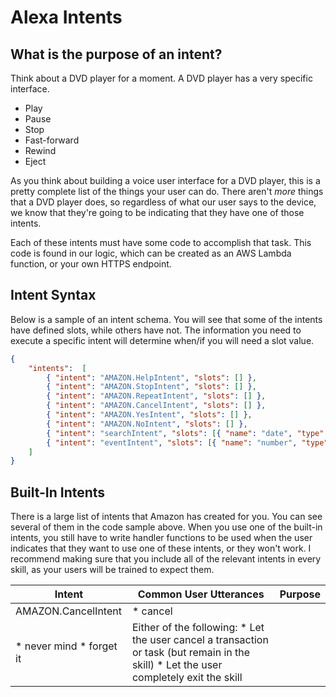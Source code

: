 # Alexa Intents

## What is the purpose of an intent?

Think about a DVD player for a moment.  A DVD player has a very specific interface.

* Play
* Pause
* Stop
* Fast-forward
* Rewind
* Eject

As you think about building a voice user interface for a DVD player, this is a pretty complete list of the things your user can do.  There aren't *more* things that a DVD player does, so regardless of what our user says to the device, we know that they're going to be indicating that they have one of those intents.

Each of these intents must have some code to accomplish that task.  This code is found in our logic, which can be created as an AWS Lambda function, or your own HTTPS endpoint.

## Intent Syntax

Below is a sample of an intent schema.  You will see that some of the intents have defined slots, while others have not.  The information you need to execute a specific intent will determine when/if you will need a slot value.

```JSON
{
    "intents":  [
        { "intent": "AMAZON.HelpIntent", "slots": [] },
        { "intent": "AMAZON.StopIntent", "slots": [] },
        { "intent": "AMAZON.RepeatIntent", "slots": [] },
        { "intent": "AMAZON.CancelIntent", "slots": [] },
        { "intent": "AMAZON.YesIntent", "slots": [] },
        { "intent": "AMAZON.NoIntent", "slots": [] },
        { "intent": "searchIntent", "slots": [{ "name": "date", "type": "AMAZON.DATE" }] },
        { "intent": "eventIntent", "slots": [{ "name": "number", "type": "AMAZON.NUMBER" }]}
    ]
}
```

## Built-In Intents

There is a large list of intents that Amazon has created for you.  You can see several of them in the code sample above.  When you use one of the built-in intents, you still have to write handler functions to be used when the user indicates that they want to use one of these intents, or they won't work.  I recommend making sure that you include all of the relevant intents in every skill, as your users will be trained to expect them.

| Intent              | Common User Utterances            | Purpose                                                                                       |
|---------------------|-----------------------------------|-----------------------------------------------------------------------------------------------|
| AMAZON.CancelIntent | * cancel
* never mind * forget it | Either of the following: * Let the user cancel a transaction or task (but remain in the skill) * Let the user completely exit the skill |
